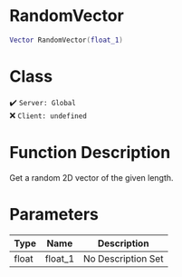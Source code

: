 # RandomVector
```lua
Vector RandomVector(float_1)
```
# Class
✔️ `Server: Global`  
❌ `Client: undefined`  

# Function Description
Get a random 2D vector of the given length.
# Parameters
Type|Name|Description
--|--|--
float|float_1|No Description Set
